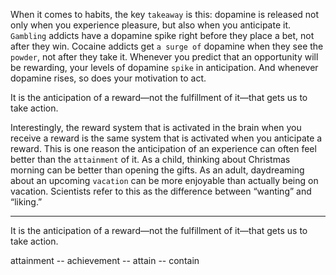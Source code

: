 When it comes to habits, the key `takeaway` is this: dopamine is
released not only when you experience pleasure, but also when you
anticipate it. `Gambling` addicts have a dopamine spike right before
they place a bet, not after they win. Cocaine addicts get `a surge of`
dopamine when they see the `powder`, not after they take it. Whenever
you predict that an opportunity will be rewarding, your levels of
dopamine `spike` in anticipation. And whenever dopamine rises, so
does your motivation to act.

It is the anticipation of a reward—not the fulfillment of it—that gets
us to take action.

Interestingly, the reward system that is activated in the brain when
you receive a reward is the same system that is activated when you
anticipate a reward. This is one reason the anticipation of an
experience can often feel better than the `attainment` of it. As a child,
thinking about Christmas morning can be better than opening the
gifts. As an adult, daydreaming about an upcoming `vacation` can be
more enjoyable than actually being on vacation. Scientists refer to this
as the difference between “wanting” and “liking.”

---
It is the anticipation of a reward—not the fulfillment of it—that gets
us to take action.

attainment -- achievement -- attain -- contain